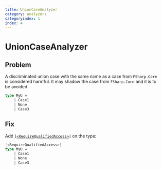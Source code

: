 ```yaml
---
title: UnionCaseAnalyzer
category: analyzers
categoryindex: 1
index: 4
---
```


# UnionCaseAnalyzer

## Problem

A discriminated union case with the same name as a case from `FSharp.Core` is considered harmful.
It may shadow the case from `FSharp.Core` and it is to be avoided.

```fsharp
type MyU =
    | Case1
    | None
    | Case3
```

## Fix

Add [`[<RequireQualifiedAccess>]`](https://fsharp.github.io/fsharp-core-docs/reference/fsharp-core-requirequalifiedaccessattribute.html) on the type:

```fsharp
[<RequireQualifiedAccess>]
type MyU =
    | Case1
    | None
    | Case3
```
